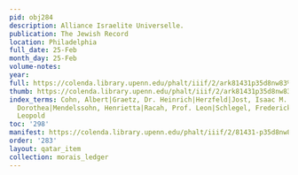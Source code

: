 ```yaml
---
pid: obj284
description: Alliance Israelite Universelle.
publication: The Jewish Record
location: Philadelphia
full_date: 25-Feb
month_day: 25-Feb
volume-notes:
year:
full: https://colenda.library.upenn.edu/phalt/iiif/2/ark81431p35d8nw83%2FSHA256E-s7555185--e09308f6163d2e4d30c6509b1ae225993f170e5c172fb7d264e216151263898e.jpeg/full/3500,/0/default.jpg
thumb: https://colenda.library.upenn.edu/phalt/iiif/2/ark81431p35d8nw83%2FSHA256E-s7555185--e09308f6163d2e4d30c6509b1ae225993f170e5c172fb7d264e216151263898e.jpeg/full/!200,200/0/default.jpg
index_terms: Cohn, Albert|Graetz, Dr. Heinrich|Herzfeld|Jost, Isaac M.|Mendelssohn,
  Dorothea|Mendelssohn, Henrietta|Racah, Prof. Leon|Schlegel, Frederick|Spinoza, Benedict|Zunz,
  Leopold
toc: '298'
manifest: https://colenda.library.upenn.edu/phalt/iiif/2/81431-p35d8nw83/manifest
order: '283'
layout: qatar_item
collection: morais_ledger
---
```


